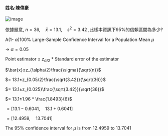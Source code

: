 #### 姓名:陳偉豪

![image](https://github.com/user-attachments/assets/63fa32f7-8b70-4783-8ea8-5c8016e8b3bf)  

依據題意, $n=36,\quad \bar x =13.1,\quad  s^2 = 3.42$ ,此樣本資訊下95%的信賴區間為多少?

A(1- $\alpha$)100% Large-Sample Confidence Interval for a Population Mean $\mu$  

$\rightarrow$   $\alpha = 0.05$  

Point estimator ± $z_{\alpha/2}$ * Standard error of the estimator

$\bar{x}±z_{\alpha/2}\frac{\sigma}{\sqrt{n}}$

$= 13.1±z_{0.05/2}\frac{\sqrt{3.42}}{\sqrt{36}}$

$= 13.1±z_{0.025}\frac{\sqrt{3.42}}{\sqrt{36}}$ 

$= 13.1±1.96 * \frac{1.8493}{6}$

$= [13.1-0.6041  ,\quad  13.1+0.6041  ]$  

$= [12.4959 ,\quad  13.7041  ]$

The 95% confidence interval for $\mu$ is from 12.4959 to 13.7041
